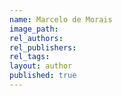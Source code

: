 ```yaml
---
name: Marcelo de Morais
image_path:
rel_authors:
rel_publishers:
rel_tags:
layout: author
published: true
---
```

